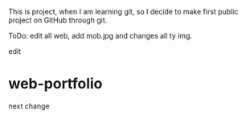 This is project, when I am learning git, so I decide to make first public project on GitHub through git.

ToDo: edit all web, add mob.jpg and changes all ty img.

edit
# web-portfolio
next change
